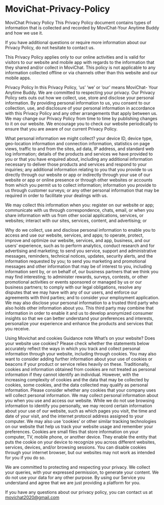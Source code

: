 # MoviChat-Privacy-Policy
MoviChat Privacy Policy
This Privacy Policy document contains types of information that is collected and recorded by MoviChat-Your Anytime Buddy and how we use it.

If you have additional questions or require more information about our Privacy Policy, do not hesitate to contact us.

This Privacy Policy applies only to our online activities and is valid for visitors to our website and mobile app with regards to the information that they shared and/or collect in MoviChat. This policy is not applicable to any information collected offline or via channels other than this website and our mobile apps.

Privacy Policy
In this Privacy Policy, ‘us’ ‘we’ or ‘our’ means MoviChat- Your Anytime Buddy. We are committed to respecting your privacy. Our Privacy Policy sets outs out how we collect, use, store and disclose your personal information. By providing personal information to us, you consent to our collection, use, and disclosure of your personal information in accordance with this Privacy Policy and any other arrangements that apply between us. We may change our Privacy Policy from time to time by publishing changes to it on our website. We encourage you to check our website periodically to ensure that you are aware of our current Privacy Policy.

What personal information we might collect?
your device ID, device type, geo-location information and connection information, statistics on page views, traffic to and from the sites, ad data, IP address, and standard web log information;
details of the products and services we have provided to you or that you have enquired about, including any additional information necessary to deliver those products and services and respond to your inquiries;
any additional information relating to you that you provide to us directly through our website or app or indirectly through your use of our website or app or online presence or through other websites or accounts from which you permit us to collect information; information you provide to us through customer surveys; or any other personal information that may be required in order to facilitate your dealings with us.

We may collect this information when you:
register on our website or app;
communicate with us through correspondence, chats, email, or when you share information with us from other social applications, services, or websites;
interact with our sites, services, content, and advertising; or


Why do we collect, use and disclose personal information
to enable you to access and use our website, services, and apps;
to operate, protect, improve and optimize our website, services, and app, business, and our users’ experience, such as to perform analytics, conduct research and for advertising and marketing; to send you service, support and administrative messages, reminders, technical notices, updates, security alerts, and the information requested by you;
to send you marketing and promotional messages and other information that may be of interest to you, including information sent by, or on behalf of, our business partners that we think you may find interesting;
to administer rewards, surveys, contests, or other promotional activities or events sponsored or managed by us or our business partners;
to comply with our legal obligations, resolve any disputes that we may have with any of our users, and enforce our agreements with third parties; and
to consider your employment application.
We may also disclose your personal information to a trusted third party who also holds other information about you. This third party may combine that information in order to enable it and us to develop anonymized consumer insights so that we can better understand your preferences and interests, personalize your experience and enhance the products and services that you receive.

Using Movichat and cookies
Guidance note What’s on your website? Does your website use cookies? Please check whether the statements below accurately reflect the ways in which you track and collect personal information through your website, including through cookies. You may also want to consider adding further information about your use of cookies or beacons if your product or service relies heavily on these. Traditionally, cookies and information obtained from cookies are not treated as personal information if they cannot identify an individual. However, with the increasing complexity of cookies and the data that may be collected by cookies, some cookies, and the data collected may qualify as personal information. Please consider whether any cookies that your company uses will collect personal information. We may collect personal information about you when you use and access our website. While we do not use browsing information to identify you personally, we may record certain information about your use of our website, such as which pages you visit, the time and date of your visit, and the internet protocol address assigned to your computer. We may also use ‘cookies’ or other similar tracking technologies on our website that help us track your website usage and remember your preferences. Cookies are small files that store information on your computer, TV, mobile phone, or another device. They enable the entity that puts the cookie on your device to recognize you across different websites, services, devices, and/or browsing sessions. You can disable cookies through your internet browser, but our websites may not work as intended for you if you do so.

We are committed to protecting and respecting your privacy. We collect your queries, with your expressed permission, to generate your content. We do not use your data for any other purpose. By using our Service you understand and agree that we are just providing a platform for you.

If you have any questions about our privacy policy, you can contact us at movichat2020@gmail.com
